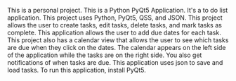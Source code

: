 This is a personal project.
This is a Python PyQt5 Application.
It's a to do list application.
This project uses Python, PyQt5, QSS, and JSON.
This project allows the user to create tasks, edit tasks, delete tasks, and mark tasks as complete.
This application allows the user to add due dates for each task.
This project also has a calendar view that allows the user to see which tasks are due when they click on the dates.
The calendar appears on the left side of the application while the tasks are on the right side.
You also get notifications of when tasks are due.
This application uses json to save and load tasks.
To run this application, install PyQt5.
